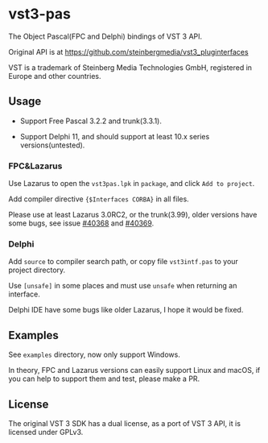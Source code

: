 # vst3-pas

The Object Pascal(FPC and Delphi) bindings of VST 3 API.

Original API is at <https://github.com/steinbergmedia/vst3_pluginterfaces>

VST is a trademark of Steinberg Media Technologies GmbH, registered in Europe and other countries.

## Usage

- Support Free Pascal 3.2.2 and trunk(3.3.1).

- Support Delphi 11, and should support at least 10.x series versions(untested).

### FPC&Lazarus

Use Lazarus to open the `vst3pas.lpk` in `package`, and click `Add to project`.

Add compiler directive `{$Interfaces CORBA}` in all files.

Please use at least Lazarus 3.0RC2, or the trunk(3.99), older versions have some bugs, see issue [#40368](https://gitlab.com/freepascal.org/lazarus/lazarus/-/issues/40368) and [#40369](https://gitlab.com/freepascal.org/lazarus/lazarus/-/issues/40369).

### Delphi

Add `source` to compiler search path, or copy file `vst3intf.pas` to your project directory.

Use `[unsafe]` in some places and must use `unsafe` when returning an interface.

Delphi IDE have some bugs like older Lazarus, I hope it would be fixed.

## Examples

See `examples` directory, now only support Windows.

In theory, FPC and Lazarus versions can easily support Linux and macOS, if you can help to support them and test, please make a PR.

## License

The original VST 3 SDK has a dual license, as a port of VST 3 API, it is licensed under GPLv3.
